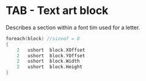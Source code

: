# TAB - Text art block

Describes a section within a font tim used for a letter.

```c
foreach(block) //sizeof = 8
{
    2   ushort  block.XOffset
    2   ushort  block.YOffset
    2   ushort  block.Width
    2   ushort  block.Height    
}
```
